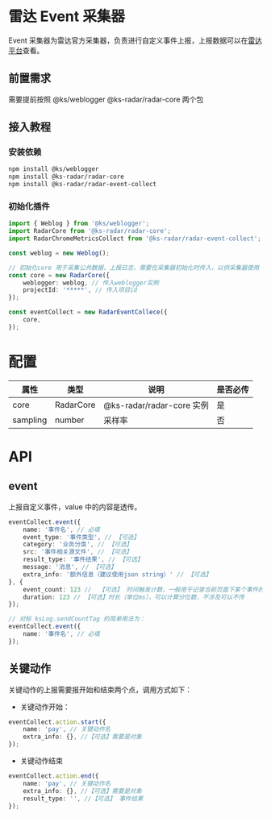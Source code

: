 # 雷达 Event 采集器

Event 采集器为雷达官方采集器，负责进行自定义事件上报，上报数据可以在[雷达平台](https://radar-plus.corp.kuaishou.com/projects)查看。

## 前置需求

需要提前按照 @ks/weblogger @ks-radar/radar-core 两个包

## 接入教程

### 安装依赖

```bash
npm install @ks/weblogger
npm install @ks-radar/radar-core
npm install @ks-radar/radar-event-collect
```

### 初始化插件

```typescript
import { Weblog } from '@ks/weblogger';
import RadarCore from '@ks-radar/radar-core';
import RadarChromeMetricsCollect from '@ks-radar/radar-event-collect';

const weblog = new Weblog();

// 初始化core 用于采集公共数据，上报日志，需要在采集器初始化时传入，以供采集器使用
const core = new RadarCore({
    weblogger: weblog, // 传入weblogger实例
    projectId: '*****', // 传入项目id
});

const eventCollect = new RadarEventCollece({
    core,
});
```

# 配置

| 属性     | 类型      | 说明                      | 是否必传 |
| -------- | --------- | ------------------------- | -------- |
| core     | RadarCore | @ks-radar/radar-core 实例 | 是       |
| sampling | number    | 采样率                    | 否       |

# API

## event

上报自定义事件，value 中的内容是透传。

```typescript
eventCollect.event({
    name: '事件名', // 必填
    event_type: '事件类型', // 【可选】
    category: '业务分类', // 【可选】
    src: '事件相关源文件', // 【可选】
    result_type: '事件结果', // 【可选】
    message: '消息', // 【可选】
    extra_info: '额外信息（建议使用json string）' // 【可选】
}, {
    event_count: 123 //  【可选】 时间触发计数，一般用于记录当前页面下某个事件的触发次数 不涉及可不传
    duration: 123 // 【可选】时长（单位ms），可以计算分位数，不涉及可以不传
});

// 对标 ksLog.sendCountTag 的简单用法为：
eventCollect.event({
    name: '事件名', // 必填
});
```

## 关键动作

关键动作的上报需要报开始和结束两个点，调用方式如下：

-   关键动作开始：

```typescript
eventCollect.action.start({
    name: 'pay', // 关键动作名
    extra_info: {}, //【可选】需要是对象
});
```

-   关键动作结束

```typescript
eventCollect.action.end({
    name: 'pay', // 关键动作名
    extra_info: {}, //【可选】需要是对象
    result_type: '', //【可选】 事件结果
});
```
